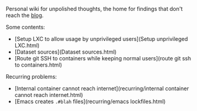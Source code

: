 Personal wiki for unpolished thoughts, the home for findings that don't reach the [blog](https://codigoparallevar.com/blog/).

Some contents:

 - [Setup LXC to allow usage by unprivileged users](Setup unprivileged LXC.html)
 - [Dataset sources](Dataset sources.html)
 - [Route git SSH to containers while keeping normal users](route git ssh to containers.html)

Recurring problems:

 - [Internal container cannot reach internet](recurring/internal container cannot reach internet.html)
 - [Emacs creates `.#blah` files](recurring/emacs lockfiles.html)
